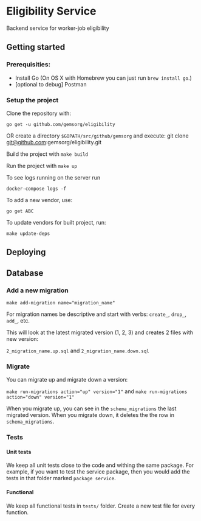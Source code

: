 # Eligibility Service
 
Backend service for worker-job eligibility

## Getting started 

### Prerequisities:

- Install Go (On OS X with Homebrew you can just run `brew install go`.)
- [optional to debug] Postman

### Setup the project

Clone the repository with: 

`go get -u github.com/gemsorg/eligibility`

OR create a directory `$GOPATH/src/github/gemsorg` and execute: git clone git@github.com:gemsorg/eligibility.git 

Build the project with `make build`

Run the project with `make up`

To see logs running on the server run 

`docker-compose logs -f`

To add a new vendor, use: 

`go get ABC`

To update vendors for built project, run:

`make update-deps`

## Deploying

## Database

### Add a new migration

```make add-migration name="migration_name"```

For migration names be descriptive and start with verbs: `create_`, `drop_`, `add_`, etc.

This will look at the latest migrated version (1, 2, 3) and creates 2 files with new version:

`2_migration_name.up.sql` and `2_migration_name.down.sql`

### Migrate

You can migrate up and migrate down a version:

`make run-migrations action="up" version="1"` and `make run-migrations action="down" version="1"`

When you migrate up, you can see in the `schema_migrations` the last migrated version. When you migrate down, it deletes the the row in `schema_migrations`.

### Tests

#### Unit tests
We keep all unit tests close to the code and withing the same package. For example, if you want to test the service package, then you would add the tests in that folder marked `package service`.

#### Functional

We keep all functional tests in `tests/` folder. Create a new test file for every function. 
